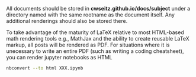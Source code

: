 All documents should be stored in **cwseitz.github.io/docs/subject** under
a directory named with the same rootname as the document itself.
Any additional renderings should also be stored there.

To take advantage of the maturity of LaTeX relative to
most HTML-based math rendering tools e.g., MathJax
and the ability to create reusable LaTeX markup,
all posts will be rendered as PDF. For situations where it is 
unecessary to write an entire PDF (such as writing a coding cheatsheet),
you can render jupyter notebooks as HTML

```bash
nbconvert --to html XXX.ipynb
```




